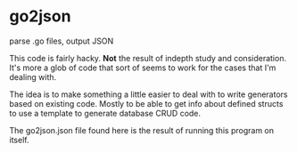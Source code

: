 # go2json

parse .go files, output JSON

This code is fairly hacky. **Not** the result of indepth study and
consideration. It's more a glob of code that sort of seems to work for the cases
that I'm dealing with.

The idea is to make something a little easier to deal with to write generators
based on existing code. Mostly to be able to get info about defined structs to
use a template to generate database CRUD code.

The go2json.json file found here is the result of running this program on
itself.
